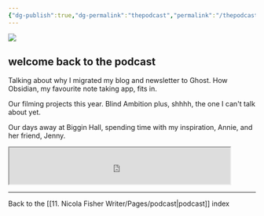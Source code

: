 ```yaml
---
{"dg-publish":true,"dg-permalink":"thepodcast","permalink":"/thepodcast/","dgPassFrontmatter":true,"created":"","updated":""}
---
```



![](https://source.unsplash.com/Y20JJ_ddy9M/1900x1200)

## welcome back to the podcast

Talking about why I migrated my blog and newsletter to Ghost. How Obsidian, my favourite note taking app, fits in.

Our filming projects this year. Blind Ambition plus, shhhh, the one I can't talk about yet.

Our days away at Biggin Hall, spending time with my inspiration, Annie, and her friend, Jenny.

<iframe src="https://drive.google.com/file/d/1yMjw9QtHIs2phWhPZ06lBgr6BzOTThVk/preview" width="450" height="75" allow="autoplay"></iframe>

---

Back to the [[11. Nicola Fisher Writer/Pages/podcast\|podcast]] index
